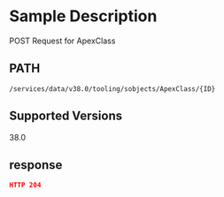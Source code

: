 # Sample Description
POST Request for ApexClass

## PATH
```
/services/data/v38.0/tooling/sobjects/ApexClass/{ID}
```
## Supported Versions
38.0

## response
```json
HTTP 204
```
